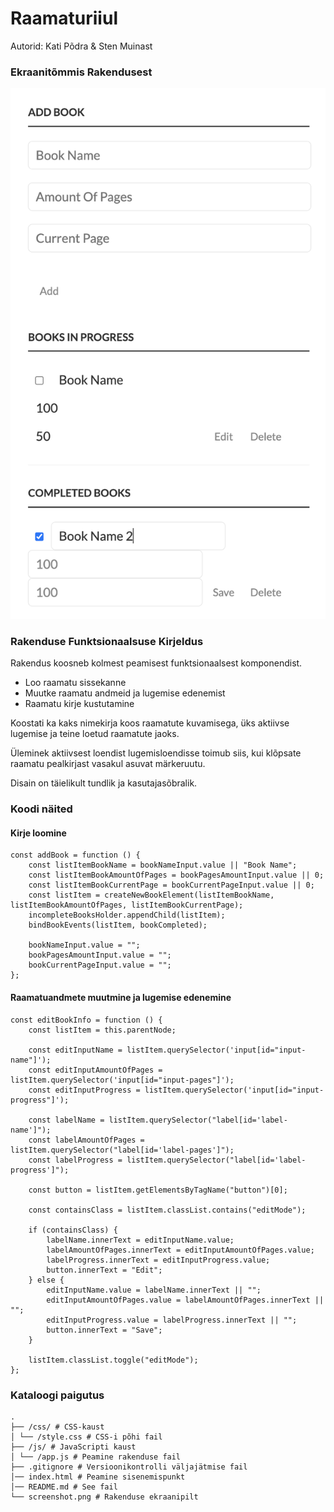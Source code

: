 Raamaturiiul
======
Autorid: Kati Põdra & Sten Muinast

### Ekraanitõmmis Rakendusest

![](screenshot.png)

### Rakenduse Funktsionaalsuse Kirjeldus

Rakendus koosneb kolmest peamisest funktsionaalsest komponendist.

- Loo raamatu sissekanne
- Muutke raamatu andmeid ja lugemise edenemist
- Raamatu kirje kustutamine

Koostati ka kaks nimekirja koos raamatute kuvamisega, üks aktiivse lugemise ja teine ​​loetud raamatute jaoks.

Üleminek aktiivsest loendist lugemisloendisse toimub siis, kui klõpsate raamatu pealkirjast vasakul asuvat märkeruutu.

Disain on täielikult tundlik ja kasutajasõbralik.

### Koodi näited

#### Kirje loomine

```
const addBook = function () {
    const listItemBookName = bookNameInput.value || "Book Name";
    const listItemBookAmountOfPages = bookPagesAmountInput.value || 0;
    const listItemBookCurrentPage = bookCurrentPageInput.value || 0;
    const listItem = createNewBookElement(listItemBookName, listItemBookAmountOfPages, listItemBookCurrentPage);
    incompleteBooksHolder.appendChild(listItem);
    bindBookEvents(listItem, bookCompleted);

    bookNameInput.value = "";
    bookPagesAmountInput.value = "";
    bookCurrentPageInput.value = "";
};
```

#### Raamatuandmete muutmine ja lugemise edenemine

```
const editBookInfo = function () {
    const listItem = this.parentNode;

    const editInputName = listItem.querySelector('input[id="input-name"]');
    const editInputAmountOfPages = listItem.querySelector('input[id="input-pages"]');
    const editInputProgress = listItem.querySelector('input[id="input-progress"]');

    const labelName = listItem.querySelector("label[id='label-name']");
    const labelAmountOfPages = listItem.querySelector("label[id='label-pages']");
    const labelProgress = listItem.querySelector("label[id='label-progress']");

    const button = listItem.getElementsByTagName("button")[0];

    const containsClass = listItem.classList.contains("editMode");

    if (containsClass) {
        labelName.innerText = editInputName.value;
        labelAmountOfPages.innerText = editInputAmountOfPages.value;
        labelProgress.innerText = editInputProgress.value;
        button.innerText = "Edit";
    } else {
        editInputName.value = labelName.innerText || "";
        editInputAmountOfPages.value = labelAmountOfPages.innerText || "";
        editInputProgress.value = labelProgress.innerText || "";
        button.innerText = "Save";
    }

    listItem.classList.toggle("editMode");
};
```

### Kataloogi paigutus

```
.
├── /css/ # CSS-kaust
│ └── /style.css # CSS-i põhi fail
├── /js/ # JavaScripti kaust
│ └── /app.js # Peamine rakenduse fail
├── .gitignore # Versioonikontrolli väljajätmise fail
│── index.html # Peamine sisenemispunkt
│── README.md # See fail
└── screenshot.png # Rakenduse ekraanipilt
```

